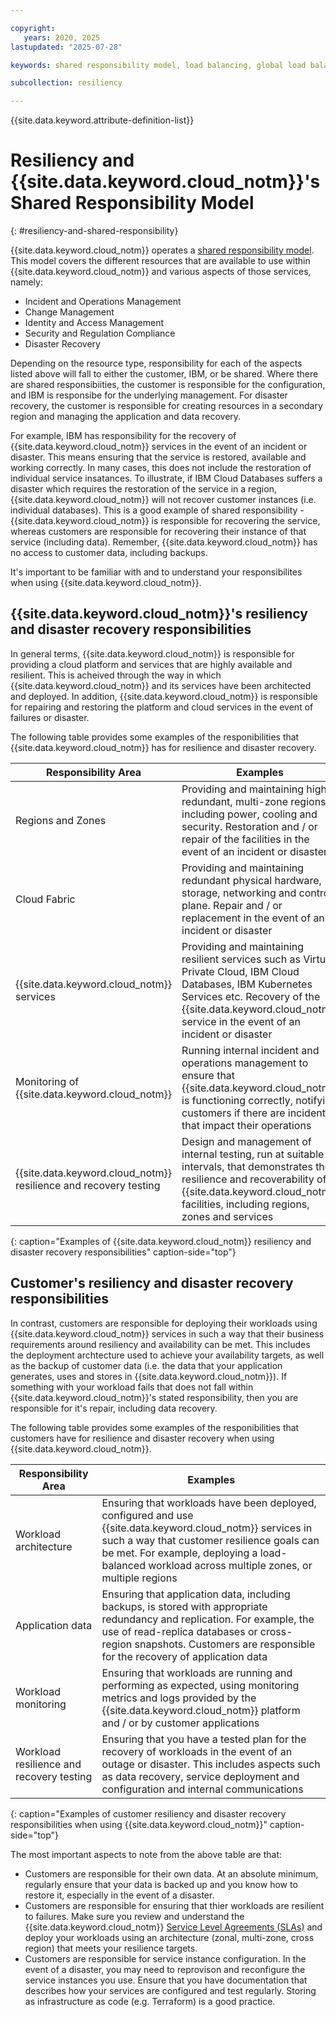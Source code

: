 ```yaml
---

copyright:
   years: 2020, 2025
lastupdated: "2025-07-28"

keywords: shared responsibility model, load balancing, global load balancing, HA, DR, high availability, disaster recovery, HA for the platform, high availability for platform, disaster recovery plan, disaster event, zero downtime, workloads, failover, failover design, network resiliency, recovery time objective, recovery point objective

subcollection: resiliency

---
```


{{site.data.keyword.attribute-definition-list}}

# Resiliency and {{site.data.keyword.cloud_notm}}'s Shared Responsibility Model
{: #resiliency-and-shared-responsibility}

{{site.data.keyword.cloud_notm}} operates a [shared responsibility model](/docs/overview?topic=overview-shared-responsibilities). This model covers the different resources that are available to use within {{site.data.keyword.cloud_notm}} and various aspects of those services, namely:

* Incident and Operations Management
* Change Management
* Identity and Access Management
* Security and Regulation Compliance
* Disaster Recovery

Depending on the resource type, responsibility for each of the aspects listed above will fall to either the customer, IBM, or be shared. Where there are shared responsibiities, the customer is responsible for the configuration, and IBM is responsibe for the underlying management. For disaster recovery, the customer is responsible for creating resources in a secondary region and managing the application and data recovery.

For example, IBM has responsibility for the recovery of {{site.data.keyword.cloud_notm}} services in the event of an incident or disaster. This means ensuring that the service is restored, available and working correctly. In many cases, this does not include the restoration of individual service insatances. To illustrate, if IBM Cloud Databases suffers a disaster which requires the restoration of the service in a region, {{site.data.keyword.cloud_notm}} will not recover customer instances (i.e. individual databases). This is a good example of shared responsibility - {{site.data.keyword.cloud_notm}} is responsible for recovering the service, whereas customers are responsible for recovering their instance of that service (including data). Remember, {{site.data.keyword.cloud_notm}} has no access to customer data, including backups.

It's important to be familiar with and to understand your responsibilites when using {{site.data.keyword.cloud_notm}}.

## {{site.data.keyword.cloud_notm}}'s resiliency and disaster recovery responsibilities

In general terms, {{site.data.keyword.cloud_notm}} is responsible for providing a cloud platform and services that are highly available and resilient. This is acheived through the way in which {{site.data.keyword.cloud_notm}} and its services have been architected and deployed. In addition, {{site.data.keyword.cloud_notm}} is responsible for repairing and restoring the platform and cloud services in the event of failures or disaster.

The following table provides some examples of the responibilities that {{site.data.keyword.cloud_notm}} has for resilience and disaster recovery.

| Responsibility Area | Examples |
| - | - |
| Regions and Zones | Providing and maintaining highly redundant, multi-zone regions, including power, cooling and security. Restoration and / or repair of the facilities in the event of an incident or disaster  |
| Cloud Fabric | Providing and maintaining redundant physical hardware, storage, networking and control plane. Repair and / or replacement in the event of an incident or disaster |
| {{site.data.keyword.cloud_notm}} services | Providing and maintaining resilient services such as Virtual Private Cloud, IBM Cloud Databases, IBM Kubernetes Services etc. Recovery of the {{site.data.keyword.cloud_notm}} service in the event of an incident or disaster |
| Monitoring of {{site.data.keyword.cloud_notm}} | Running internal incident and operations management to ensure that {{site.data.keyword.cloud_notm}} is functioning correctly, notifying customers if there are incidents that impact their operations |
| {{site.data.keyword.cloud_notm}} resilience and recovery testing | Design and management of internal testing, run at suitable intervals, that demonstrates the resilience and recoverability of {{site.data.keyword.cloud_notm}} facilities, including regions, zones and services |
{: caption="Examples of {{site.data.keyword.cloud_notm}} resiliency and disaster recovery responsibilities" caption-side="top"}


## Customer's resiliency and disaster recovery responsibilities

In contrast, customers are responsible for deploying their workloads using {{site.data.keyword.cloud_notm}} services in such a way that their business requirements around resiliency and availability can be met. This includes the deployment archtecture used to achieve your availability targets, as well as the backup of customer data (i.e. the data that your application generates, uses and stores in {{site.data.keyword.cloud_notm}}). If something with your workload fails that does not fall within {{site.data.keyword.cloud_notm}}'s stated responsibility, then you are responsible for it's repair, including data recovery.

The following table provides some examples of the responibilities that customers have for resilience and disaster recovery when using {{site.data.keyword.cloud_notm}}.

| Responsibility Area | Examples |
| - | - |
| Workload architecture | Ensuring that workloads have been deployed, configured and use {{site.data.keyword.cloud_notm}} services in such a way that customer resilience goals can be met. For example, deploying a load-balanced workload across multiple zones, or multiple regions |
| Application data | Ensuring that application data, including backups, is stored with appropriate redundancy and replication. For example, the use of read-replica databases or cross-region snapshots. Customers are responsible for the recovery of application data |
| Workload monitoring | Ensuring that workloads are running and performing as expected, using monitoring metrics and logs provided by the {{site.data.keyword.cloud_notm}} platform and / or by customer applications |
| Workload resilience and recovery testing | Ensuring that you have a tested plan for the recovery of workloads in the event of an outage or disaster. This includes aspects such as data recovery, service deployment and configuration and internal communications |
{: caption="Examples of customer resiliency and disaster recovery responsibilities when using {{site.data.keyword.cloud_notm}}" caption-side="top"}

The most important aspects to note from the above table are that:

* Customers are responsible for their own data. At an absolute minimum, regularly ensure that your data is backed up and you know how to restore it, especially in the event of a disaster.
* Customers are responsible for ensuring that thier workloads are resilient to failures. Make sure you review and understand the {{site.data.keyword.cloud_notm}} [Service Level Agreements (SLAs)](/docs/overview?topic=overview-slas) and deploy your workloads using an architecture (zonal, multi-zone, cross region) that meets your resilience targets.
* Customers are responsible for service instance configuration. In the event of a disaster, you may need to reprovison and reconfigure the service instances you use. Ensure that you have documentation that describes how your services are configured and test regularly. Storing as infrastructure as code (e.g. Terraform) is a good practice.
